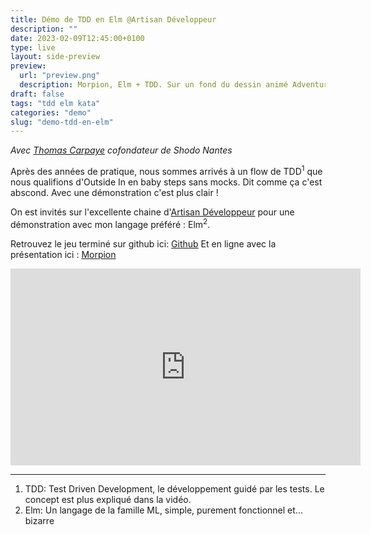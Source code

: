 ```yaml
---
title: Démo de TDD en Elm @Artisan Développeur
description: ""
date: 2023-02-09T12:45:00+0100
type: live
layout: side-preview
preview:
  url: "preview.png"
  description: Morpion, Elm + TDD. Sur un fond du dessin animé Adventure time.
draft: false
tags: "tdd elm kata"
categories: "demo"
slug: "demo-tdd-en-elm"
---
```


_Avec [Thomas Carpaye](https://www.linkedin.com/in/thomascarpaye/?originalSubdomain=fr) cofondateur de Shodo Nantes_

Après des années de pratique, nous sommes arrivés à un flow de TDD<sup>1</sup> que nous qualifions d'Outside In en baby steps sans mocks. Dit comme ça c'est abscond. Avec une démonstration c'est plus clair !

On est invités sur l'excellente chaine d'[Artisan Développeur](https://www.youtube.com/channel/UC-o56XcIj_JArG1Jlw-zgIg) pour une démonstration avec mon langage préféré : Elm<sup>2</sup>.

Retrouvez le jeu terminé sur github ici: [Github](https://github.com/HadrienMP/morpion-elm-tdd/tree/main)
Et en ligne avec la présentation ici : [Morpion](https://morpion-dlhl.onrender.com/)

<iframe width="560" height="315" src="https://www.youtube.com/embed/gHFnXUXLeh8" title="YouTube video player" frameborder="0" allow="accelerometer; autoplay; clipboard-write; encrypted-media; gyroscope; picture-in-picture; web-share" allowfullscreen></iframe>

---

1. TDD: Test Driven Development, le développement guidé par les tests. Le concept est plus expliqué dans la vidéo.
2. Elm: Un langage de la famille ML, simple, purement fonctionnel et... bizarre
